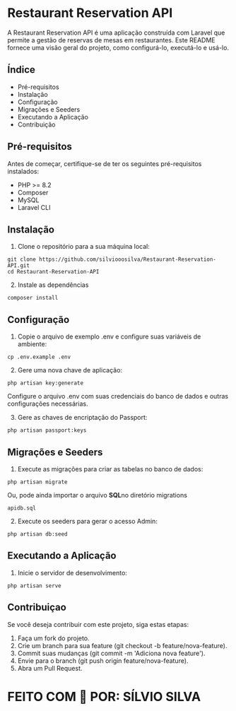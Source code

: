 <h1>Restaurant Reservation API</h1>
<p>A Restaurant Reservation API é uma aplicação construída com Laravel que permite a gestão de reservas de mesas em restaurantes. 
Este README fornece uma visão geral do projeto, como configurá-lo, executá-lo e usá-lo.</p>

## Índice

- Pré-requisitos
- Instalação
- Configuração
- Migrações e Seeders
- Executando a Aplicação
- Contribuição

## Pré-requisitos

<p>Antes de começar, certifique-se de ter os seguintes pré-requisitos instalados:</p>

- PHP >= 8.2
- Composer
- MySQL
- Laravel CLI

## Instalação

1. Clone o repositório para a sua máquina local:

```
git clone https://github.com/silviooosilva/Restaurant-Reservation-API.git
cd Restaurant-Reservation-API
```

2. Instale as dependências

```
composer install
```

## Configuração

1. Copie o arquivo de exemplo .env e configure suas variáveis de ambiente:

```
cp .env.example .env
```

2. Gere uma nova chave de aplicação:

```
php artisan key:generate
```

<p>Configure o arquivo .env com suas credenciais do banco de dados e outras configurações necessárias.</p>

3. Gere as chaves de encriptação do Passport:

```
php artisan passport:keys
```

## Migrações e Seeders

1. Execute as migrações para criar as tabelas no banco de dados:

```
php artisan migrate
```

<p>Ou, pode ainda importar o arquivo <b>SQL</b>no diretório migrations</p>

```
apidb.sql
```

2. Execute os seeders para gerar o acesso Admin:

```
php artisan db:seed
```

## Executando a Aplicação

1. Inicie o servidor de desenvolvimento:

```
php artisan serve
```

## Contribuiçao

Se você deseja contribuir com este projeto, siga estas etapas:

1. Faça um fork do projeto.
2. Crie um branch para sua feature (git checkout -b feature/nova-feature).
3. Commit suas mudanças (git commit -m 'Adiciona nova feature').
4. Envie para o branch (git push origin feature/nova-feature).
5. Abra um Pull Request.

<h1>FEITO COM 💜 POR: <b>SÍLVIO SILVA</b></h1>
